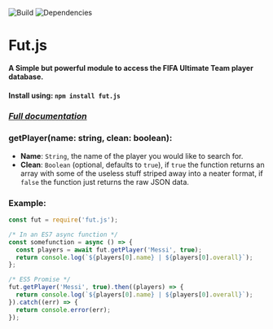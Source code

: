 ![Build](https://travis-ci.org/Geekz45679/fut.js.svg?branch=master) ![Dependencies](https://david-dm.org/Geekz45679/fut.js.svg)
# Fut.js
**A Simple but powerful module to access the FIFA Ultimate Team player database.**
#### Install using: `npm install fut.js`

### ***[Full documentation](docs/documentation.md)***

### **getPlayer(name: string, clean: boolean)**:
- **Name**: `String`, the name of the player you would like to search for.
- **Clean**: `Boolean` (optional, defaults to `true`), if `true` the function returns an array with some of the useless stuff striped away into a neater format, if `false` the function just returns the raw JSON data.

### **Example:**
```js
const fut = require('fut.js');

/* In an ES7 async function */
const somefunction = async () => {
  const players = await fut.getPlayer('Messi', true);
  return console.log(`${players[0].name} | ${players[0].overall}`);
};

/* ES5 Promise */
fut.getPlayer('Messi', true).then((players) => {
  return console.log(`${players[0].name} | ${players[0].overall}`);
}).catch((err) => {
  return console.error(err);
});
```